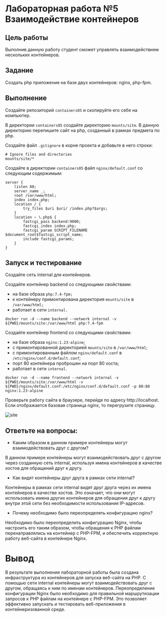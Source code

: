 # Лабораторная работа №5  Взаимодействие контейнеров

## Цель работы
Выполнив данную работу студент сможет управлять взаимодействием нескольких контейнеров.

## Задание
Создать php приложение на базе двух контейнеров: nginx, php-fpm.

## Выполнение
Создайте репозиторий `containers05` и скопируйте его себе на компьютер.

В директории `containers05` создайте директорию `mounts/site`. В данную директорию перепишите сайт на php, созданный в рамках предмета по php.

Создайте файл `.gitignore` в корне проекта и добавьте в него строки:
```
# Ignore files and directories
mounts/site/*
```
Создайте в директории `containers05` файл `nginx/default.conf` со следующим содержимым:
```
server {
    listen 80;
    server_name _;
    root /var/www/html;
    index index.php;
    location / {
        try_files $uri $uri/ /index.php?$args;
    }
    location ~ \.php$ {
        fastcgi_pass backend:9000;
        fastcgi_index index.php;
        fastcgi_param SCRIPT_FILENAME $document_root$fastcgi_script_name;
        include fastcgi_params;
    }
}
```
## Запуск и тестирование
Создайте сеть internal для контейнеров.

Создайте контейнер backend со следующими свойствами:

* на базе образа `php:7.4-fpm;`
* к контейнеру примонтирована директория `mounts/site` в `/var/www/html;`
* работает в сети `internal.`

```docker run -d --name backend --network internal -v ${PWD}/mounts/site:/var/www/html php:7.4-fpm```

Создайте контейнер frontend со следующими свойствами:

* на базе образа `nginx:1.23-alpine`;
* с примонтированной директорией `mounts/site` в `/var/www/html`;
* с примонтированным файлом `nginx/default.conf` в `/etc/nginx/conf.d/default.conf`;
* порт 80 контейнера проброшен на порт 80 хоста;
* работает в сети `internal`.

```docker run -d --name frontend --network internal -v ${PWD}/mounts/site:/var/www/html -v ${PWD}/nginx/default.conf:/etc/nginx/conf.d/default.conf -p 80:80 nginx:1.23-alpine```

Проверьте работу сайта в браузере, перейдя по адресу http://localhost. Если отображается базовая страница nginx, то перегрузите страницу.

![site](./img/chrome_M6kwXo5GwP.png)

## Ответьте на вопросы:

* Каким образом в данном примере контейнеры могут взаимодействовать друг с другом?

В данном примере контейнеры могут взаимодействовать друг с другом через созданную сеть internal, используя имена контейнеров в качестве хостов для обращений друг к другу.

* Как видят контейнеры друг друга в рамках сети internal?

Контейнеры в рамках сети internal видят друг друга через их имена контейнеров в качестве хостов. Это означает, что они могут использовать имена других контейнеров для обращения друг к другу внутри этой сети без необходимости использования IP-адресов.

* Почему необходимо было переопределять конфигурацию nginx?


Необходимо было переопределить конфигурацию Nginx, чтобы настроить его таким образом, чтобы обращения к PHP файлам перенаправлялись на контейнер с PHP-FPM, и обеспечить корректную работу веб-сайта в контейнере Nginx.

# Вывод

В результате выполнения лабораторной работы была создана инфраструктура из контейнеров для запуска веб-сайта на PHP. С помощью сети internal контейнеры могут взаимодействовать друг с другом, обращаясь к ним по именам контейнеров. Переопределение конфигурации Nginx было необходимо для правильной маршрутизации запросов к PHP файлам на контейнере с PHP-FPM. Это позволяет эффективно запускать и тестировать веб-приложения в контейнеризованной среде.